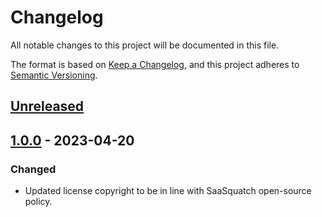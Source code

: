 # Changelog

All notable changes to this project will be documented in this file.

The format is based on [Keep a Changelog](https://keepachangelog.com/en/1.0.0/),
and this project adheres to [Semantic Versioning](https://semver.org/spec/v2.0.0.html).

## [Unreleased]

## [1.0.0] - 2023-04-20

### Changed
- Updated license copyright to be in line with SaaSquatch open-source policy.

[unreleased]: https://github.com/saasquatch/program-tools/compare/%40saasquatch%2Fjotai-hook-form%401.0.0...HEAD
[1.0.0]: https://github.com/saasquatch/program-tools/releases/tag/%40saasquatch%2Fjotai-hook-form%401.0.0
